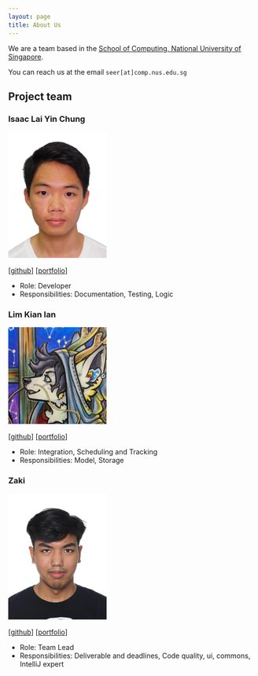 ```yaml
---
layout: page
title: About Us
---
```


We are a team based in the [School of Computing, National University of Singapore](https://www.comp.nus.edu.sg).

You can reach us at the email `seer[at]comp.nus.edu.sg`

## Project team

### Isaac Lai Yin Chung

<img src="images/eyexactly.png" width="200px">

[[github](https://github.com/eyexactly)]
[[portfolio](team/johndoe.md)]

* Role: Developer
* Responsibilities: Documentation, Testing, Logic 

### Lim Kian Ian

<img src="docs/images/boredfurry.png" width="200px">

[[github](https://github.com/BoredFurry)]
[[portfolio](team/johndoe.md)]

* Role: Integration, Scheduling and Tracking
* Responsibilities: Model, Storage

### Zaki

<img src="images/puntart.png" width="200px">

[[github](http://github.com/puntart)] 
[[portfolio](team/puntart.md)]

* Role: Team Lead
* Responsibilities: Deliverable and deadlines, Code quality, ui, commons, IntelliJ expert